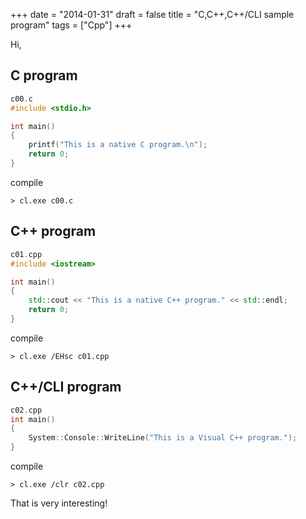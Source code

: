 +++
date = "2014-01-31"
draft = false
title = "C,C++,C++/CLI sample program"
tags = ["Cpp"]
+++

Hi,

## C program

```cpp
c00.c
#include <stdio.h>

int main()
{
    printf("This is a native C program.\n");
    return 0;
} 
```

compile

```
> cl.exe c00.c
```

## C++ program

```cpp
c01.cpp
#include <iostream>

int main()
{
    std::cout << "This is a native C++ program." << std::endl;
    return 0;
}
```

compile

```
> cl.exe /EHsc c01.cpp
```

## C++/CLI program

```cpp
c02.cpp
int main()
{
    System::Console::WriteLine("This is a Visual C++ program.");
}
```

compile

```
> cl.exe /clr c02.cpp
```

That is very interesting!
